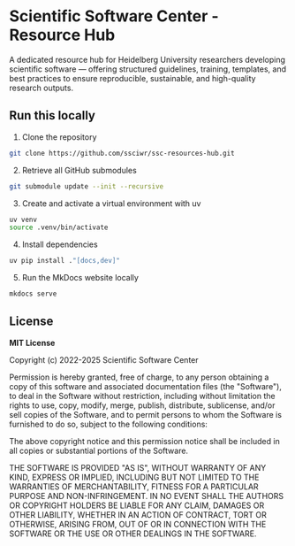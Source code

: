 # Scientific Software Center - Resource Hub

A dedicated resource hub for Heidelberg University researchers developing scientific software — offering structured guidelines, training, templates, and best practices to ensure reproducible, sustainable, and high-quality research outputs.


## Run this locally
1. Clone the repository 
```bash
git clone https://github.com/ssciwr/ssc-resources-hub.git
```

2. Retrieve all GitHub submodules
```bash
git submodule update --init --recursive
```

3. Create and activate a virtual environment with uv
```bash
uv venv
source .venv/bin/activate
```

4. Install dependencies
```bash
uv pip install ."[docs,dev]"
```

5. Run the MkDocs website locally
```bash
mkdocs serve
```

## License

**MIT License**

Copyright (c) 2022-2025 Scientific Software Center

Permission is hereby granted, free of charge, to any person obtaining a copy
of this software and associated documentation files (the "Software"), to
deal in the Software without restriction, including without limitation the
rights to use, copy, modify, merge, publish, distribute, sublicense, and/or
sell copies of the Software, and to permit persons to whom the Software is
furnished to do so, subject to the following conditions:

The above copyright notice and this permission notice shall be included in
all copies or substantial portions of the Software.

THE SOFTWARE IS PROVIDED "AS IS", WITHOUT WARRANTY OF ANY KIND, EXPRESS OR
IMPLIED, INCLUDING BUT NOT LIMITED TO THE WARRANTIES OF MERCHANTABILITY,
FITNESS FOR A PARTICULAR PURPOSE AND NON-INFRINGEMENT. IN NO EVENT SHALL THE
AUTHORS OR COPYRIGHT HOLDERS BE LIABLE FOR ANY CLAIM, DAMAGES OR OTHER
LIABILITY, WHETHER IN AN ACTION OF CONTRACT, TORT OR OTHERWISE, ARISING
FROM, OUT OF OR IN CONNECTION WITH THE SOFTWARE OR THE USE OR OTHER DEALINGS
IN THE SOFTWARE.